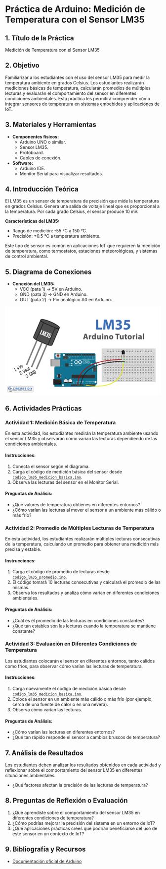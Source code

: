 # Práctica de Arduino: Medición de Temperatura con el Sensor LM35

## 1. Título de la Práctica
Medición de Temperatura con el Sensor LM35

## 2. Objetivo
Familiarizar a los estudiantes con el uso del sensor LM35 para medir la temperatura ambiente en grados Celsius. Los estudiantes realizarán mediciones básicas de temperatura, calcularán promedios de múltiples lecturas y evaluarán el comportamiento del sensor en diferentes condiciones ambientales. Esta práctica les permitirá comprender cómo integrar sensores de temperatura en sistemas embebidos y aplicaciones de IoT.

## 3. Materiales y Herramientas
- **Componentes físicos:**
  - Arduino UNO o similar.
  - Sensor LM35.
  - Protoboard.
  - Cables de conexión.
- **Software:**
  - Arduino IDE.
  - Monitor Serial para visualizar resultados.

## 4. Introducción Teórica
El LM35 es un sensor de temperatura de precisión que mide la temperatura en grados Celsius. Genera una salida de voltaje lineal que es proporcional a la temperatura. Por cada grado Celsius, el sensor produce 10 mV.

**Características del LM35:**
- Rango de medición: -55 °C a 150 °C.
- Precisión: ±0.5 °C a temperatura ambiente.

Este tipo de sensor es común en aplicaciones IoT que requieren la medición de temperatura, como termostatos, estaciones meteorológicas, y sistemas de control ambiental.

## 5. Diagrama de Conexiones
- **Conexión del LM35:**
  - VCC (pata 1) → 5V en Arduino.
  - GND (pata 3) → GND en Arduino.
  - OUT (pata 2) → Pin analógico A0 en Arduino.

![lm35](Diagrama/lm35.jpg)

## 6. Actividades Prácticas

### Actividad 1: Medición Básica de Temperatura
En esta actividad, los estudiantes medirán la temperatura ambiente usando el sensor LM35 y observarán cómo varían las lecturas dependiendo de las condiciones ambientales.

#### Instrucciones:
1. Conecta el sensor según el diagrama.
2. Carga el código de medición básica del sensor desde [`codigo_lm35_medicion_basica.ino`](Codigo/codigo_lm35_medicion_basica.ino).
3. Observa las lecturas del sensor en el Monitor Serial.

#### Preguntas de Análisis:
- ¿Qué valores de temperatura obtienes en diferentes entornos?
- ¿Cómo varían las lecturas al mover el sensor a un ambiente más cálido o más frío?

### Actividad 2: Promedio de Múltiples Lecturas de Temperatura
En esta actividad, los estudiantes realizarán múltiples lecturas consecutivas de la temperatura, calculando un promedio para obtener una medición más precisa y estable.

#### Instrucciones:
1. Carga el código de promedio de lecturas desde [`codigo_lm35_promedio.ino`](Codigo/codigo_lm35_promedio.ino).
2. El código tomará 10 lecturas consecutivas y calculará el promedio de las mismas.
3. Observa los resultados y analiza cómo varían en diferentes condiciones ambientales.

#### Preguntas de Análisis:
- ¿Cuál es el promedio de las lecturas en condiciones constantes?
- ¿Qué tan estables son las lecturas cuando la temperatura se mantiene constante?

### Actividad 3: Evaluación en Diferentes Condiciones de Temperatura
Los estudiantes colocarán el sensor en diferentes entornos, tanto cálidos como fríos, para observar cómo varían las lecturas de temperatura.

#### Instrucciones:
1. Carga nuevamente el código de medición básica desde [`codigo_lm35_medicion_basica.ino`](Codigo/codigo_lm35_medicion_basica.ino).
2. Coloca el sensor en un ambiente más cálido o más frío (por ejemplo, cerca de una fuente de calor o en una nevera).
3. Observa cómo varían las lecturas.

#### Preguntas de Análisis:
- ¿Cómo varían las lecturas en diferentes entornos?
- ¿Qué tan rápido responde el sensor a cambios bruscos de temperatura?

## 7. Análisis de Resultados
Los estudiantes deben analizar los resultados obtenidos en cada actividad y reflexionar sobre el comportamiento del sensor LM35 en diferentes situaciones ambientales.

- ¿Qué factores afectan la precisión de las lecturas de temperatura?

## 8. Preguntas de Reflexión o Evaluación
1. ¿Qué aprendiste sobre el comportamiento del sensor LM35 en diferentes condiciones de temperatura?
2. ¿Cómo podrías mejorar la precisión del sistema en un entorno de IoT?
3. ¿Qué aplicaciones prácticas crees que podrían beneficiarse del uso de este sensor en un contexto de IoT?

## 9. Bibliografía y Recursos
- [Documentación oficial de Arduino](https://www.arduino.cc/reference/en/)
